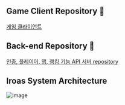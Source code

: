 ## Game Client Repository 👋
[게임 클라이언트](https://github.com/MTVSquad/IROAS-Client)

## Back-end Repository 👋
[인증, 플레이어, 맵, 랭킹 기능 API 서버 repository](https://github.com/MTVSquad/IROAS-Server.git)

<!--

**Here are some ideas to get you started:**

🙋‍♀️ A short introduction - what is your organization all about?
🌈 Contribution guidelines - how can the community get involved?
👩‍💻 Useful resources - where can the community find your docs? Is there anything else the community should know?
🍿 Fun facts - what does your team eat for breakfast?
🧙 Remember, you can do mighty things with the power of [Markdown](https://docs.github.com/github/writing-on-github/getting-started-with-writing-and-formatting-on-github/basic-writing-and-formatting-syntax)
-->

## Iroas System Architecture
![image](https://github.com/MTVSquad/.github/assets/94158097/2817664f-dae2-430d-a768-62eb81100e52)


